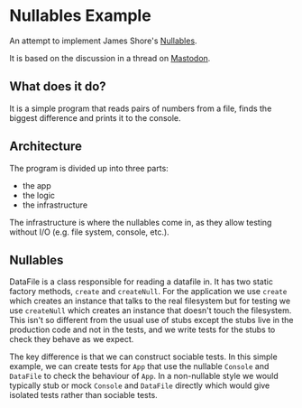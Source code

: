# Nullables Example

An attempt to implement James Shore's [Nullables](https://www.jamesshore.com/v2/projects/nullables).

It is based on the discussion in a thread on [Mastodon](https://ieji.de/@davenicolette@mastodon.social/112362275016359712).

## What does it do?
It is a simple program that reads pairs of numbers from a file, finds the biggest difference and prints it to the console.

## Architecture
The program is divided up into three parts:
- the app
- the logic
- the infrastructure

The infrastructure is where the nullables come in, as they allow testing without I/O (e.g. file system, console, etc.).

## Nullables
DataFile is a class responsible for reading a datafile in. It has two static factory methods, `create` and `createNull`.
For the application we use `create` which creates an instance that talks to the real filesystem but for testing we use
`createNull` which creates an instance that doesn't touch the filesystem.
This isn't so different from the usual use of stubs except the stubs live in the production code and not in the tests, and
we write tests for the stubs to check they behave as we expect.

The key difference is that we can construct sociable tests. In this simple example, we can create tests for `App` that use the
nullable `Console` and `DataFile` to check the behaviour of `App`. In a non-nullable style we would typically stub or mock
`Console` and `DataFile` directly which would give isolated tests rather than sociable tests.
